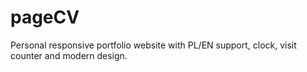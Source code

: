 # pageCV
Personal responsive portfolio website with PL/EN support, clock, visit counter and modern design.
